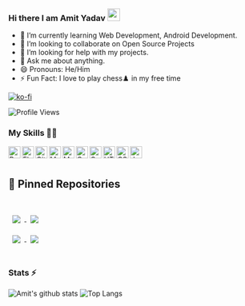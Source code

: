 ### Hi there I am Amit Yadav <img src="https://media.giphy.com/media/hvRJCLFzcasrR4ia7z/giphy.gif" width="25px">

- 🌱 I’m currently learning Web Development, Android Development.
- 👯 I’m looking to collaborate on Open Source Projects
- 🤔 I’m looking for help with my projects.
- 💬 Ask me about anything.
- 😄 Pronouns: He/Him
- ⚡ Fun Fact: I love to play chess♟️ in my free time

[![ko-fi](https://ko-fi.com/img/githubbutton_sm.svg)](https://ko-fi.com/E1E13T1B4)

![Profile Views](https://hits.seeyoufarm.com/api/count/incr/badge.svg?url=https://github.com/amit-y11/&title=Profile%20Views)

### My Skills 👨‍💻

<img align="left" alt="Python" width="24px" src="https://cdn.jsdelivr.net/npm/simple-icons@3.2.0/icons/python.svg" />
<img align="left" alt="Flask" width="24px" src="https://cdn.jsdelivr.net/npm/simple-icons@3.2.0/icons/flask.svg" />
<img align="left" alt="GitHub" width="24px" src="https://cdn.jsdelivr.net/npm/simple-icons@3.2.0/icons/github.svg" />
<img align="left" alt="MongoDB" width="24px" src="https://cdn.jsdelivr.net/npm/simple-icons@3.2.0/icons/mongodb.svg" />
<img align="left" alt="MySQL" width="24px" src="https://cdn.jsdelivr.net/npm/simple-icons@3.2.0/icons/mysql.svg" />
<img align="left" alt="C" width="24px" src="https://cdn.jsdelivr.net/npm/simple-icons@3.2.0/icons/c.svg" />
<img align="left" alt="C++" width="24px" src="https://cdn.jsdelivr.net/npm/simple-icons@3.2.0/icons/cplusplus.svg" />
<img align="left" alt="HTML" width="24px" src="https://cdn.jsdelivr.net/npm/simple-icons@3.2.0/icons/html5.svg" />
<img align="left" alt="CSS" width="24px" src="https://cdn.jsdelivr.net/npm/simple-icons@3.2.0/icons/css3.svg" />
<img align="left" alt="JavaScript" width="24px" src="https://cdn.jsdelivr.net/npm/simple-icons@3.2.0/icons/javascript.svg" />
<br><br>

## 📌 Pinned Repositories

<br>

<a href="https://github.com/amit-y11/tglivesubsapi">
  <img align="center" style="margin:1rem 0.5rem" src="https://github-readme-stats.vercel.app/api/pin/?username=amit-y11&repo=tglivesubsapi&title_color=0366DE&text_color=24292E&icon_color=4AB197&bg_color=f5f5f5" />
</a>

<a href="https://github.com/amit-y11/Intrepidkey">
  <img align="center" style="margin:0.5rem" src="https://github-readme-stats.vercel.app/api/pin/?username=amit-y11&repo=Intrepidkey&title_color=0366DE&text_color=24292E&icon_color=4AB197&bg_color=f5f5f5" />
</a>
<br>

<a href="https://github.com/amit-y11/tic_tac_toe">
  <img align="center" style="margin:0.5rem" src="https://github-readme-stats.vercel.app/api/pin/?username=amit-y11&repo=tic_tac_toe&title_color=0366DE&text_color=24292E&icon_color=4AB197&bg_color=f5f5f5" />
</a>

<a href="https://github.com/amit-y11/plant_identifier">
  <img align="center" style="margin:0.5rem" src="https://github-readme-stats.vercel.app/api/pin/?username=amit-y11&repo=plant_identifier&title_color=0366DE&text_color=24292E&icon_color=4AB197&bg_color=f5f5f5" />
</a>
<br>
<br>

### Stats ⚡️

![Amit's github stats](https://github-readme-stats.vercel.app/api?username=amit-y11&count_private=true&include_all_commits=true&theme=light&show_icons=true)
![Top Langs](https://github-readme-stats.vercel.app/api/top-langs/?username=amit-y11&theme=light)
